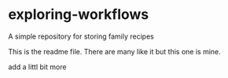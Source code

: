 # exploring-workflows
A simple repository for storing family recipes 

This is the readme file. There are many like it but this one is mine. 

add a littl bit more
